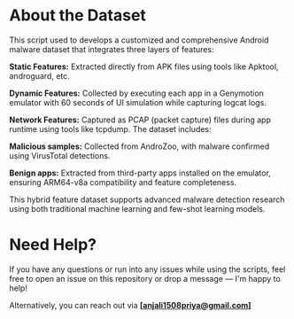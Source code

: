# About the Dataset
This script used to develops a customized and comprehensive Android malware dataset that integrates three layers of features:

**Static Features:** Extracted directly from APK files using tools like Apktool, androguard, etc.

**Dynamic Features:** Collected by executing each app in a Genymotion emulator with 60 seconds of UI simulation while capturing logcat logs.

**Network Features:** Captured as PCAP (packet capture) files during app runtime using tools like tcpdump.
The dataset includes:

**Malicious samples:** Collected from AndroZoo, with malware confirmed using VirusTotal detections.

**Benign apps:** Extracted from third-party apps installed on the emulator, ensuring ARM64-v8a compatibility and feature completeness.

This hybrid feature dataset supports advanced malware detection research using both traditional machine learning and few-shot learning models.

# Need Help?
If you have any questions or run into any issues while using the scripts, feel free to open an issue on this repository or drop a message — I'm happy to help!

Alternatively, you can reach out via **[anjali1508priya@gmail.com]** 
